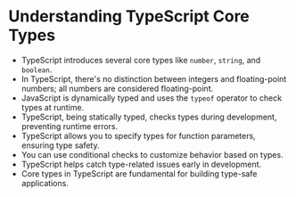 # Understanding TypeScript Core Types

- TypeScript introduces several core types like `number`, `string`, and `boolean`.
- In TypeScript, there's no distinction between integers and floating-point numbers; all numbers are considered floating-point.
- JavaScript is dynamically typed and uses the `typeof` operator to check types at runtime.
- TypeScript, being statically typed, checks types during development, preventing runtime errors.
- TypeScript allows you to specify types for function parameters, ensuring type safety.
- You can use conditional checks to customize behavior based on types.
- TypeScript helps catch type-related issues early in development.
- Core types in TypeScript are fundamental for building type-safe applications.
